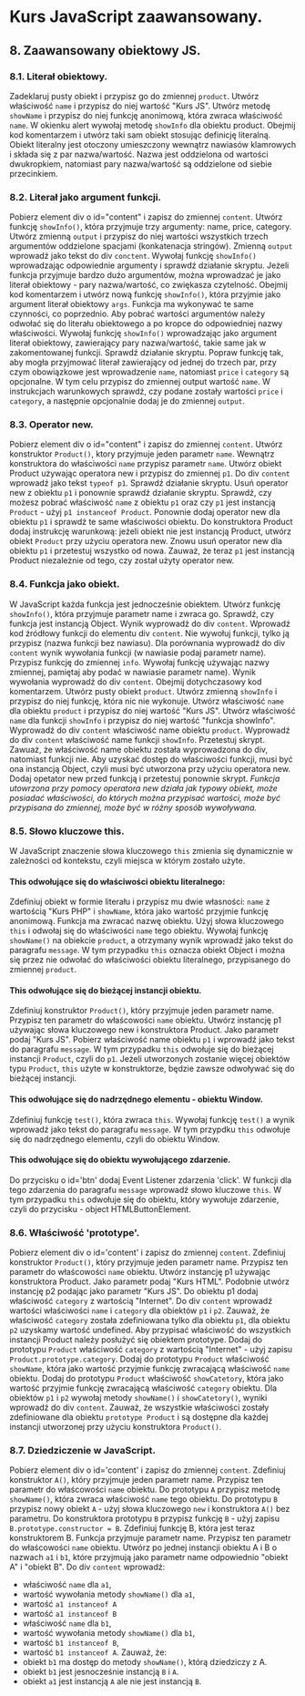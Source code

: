 # Kurs JavaScript zaawansowany.
## 8. Zaawansowany obiektowy JS.
### 8.1. Literał obiektowy.
Zadeklaruj pusty obiekt i przypisz go do zmiennej `product`.
Utwórz właściwość `name` i przypisz do niej wartość "Kurs JS".
Utwórz metodę `showName` i przypisz do niej funkcję anonimową, która zwraca właściwość `name`.
W okienku alert wywołaj metodę `showInfo` dla obiektu product.
Obejmij kod komentarzem i utwórz taki sam obiekt stosując definicję literalną. Obiekt literalny jest otoczony umieszczony wewnątrz nawiasów klamrowych i składa się z par nazwa/wartość. Nazwa jest oddzielona od wartości dwukropkiem, natomiast pary nazwa/wartość są oddzielone od siebie przecinkiem.

### 8.2. Literał jako argument funkcji.
Pobierz element div o id="content" i zapisz do zmiennej `content`.
Utwórz funkcję `showInfo()`, która przyjmuje trzy argumenty: name, price, category. Utwórz zmienną `output` i przypisz do niej wartości wszystkich trzech argumentów oddzielone spacjami (konkatenacja stringów). Zmienną `output` wprowadź jako tekst do div `conctent`.
Wywołaj funkcję `showInfo()` wprowadzając odpowiednie argumenty i sprawdź działanie skryptu.
Jeżeli funkcja przyjmuje bardzo dużo argumentów, można wprowadzać je jako literał obiektowy - pary nazwa/wartość, co zwiękasza czytelność.
Obejmij kod komentarzem i utwórz nową funkcję `showInfo()`, która przyjmie jako argument literał obiektowy `args`. Funkcja ma wykonywać te same czynności, co poprzednio.
Aby pobrać wartości argumentów należy odwołać się do literału obiektowego a po kropce do odpowiedniej nazwy właściwości.
Wywołaj funkcję `showInfo()` wprowadzając jako argument literał obiektowy, zawierający pary nazwa/wartość, takie same jak w zakomentowanej funkcji. Sprawdź działanie skryptu.
Popraw funkcję tak, aby mogła przyjmować literał zawierający od jednej do trzech par, przy czym obowiązkowe jest wprowadzenie `name`, natomiast `price` i `category` są opcjonalne. W tym celu przypisz do zmiennej output wartość `name`. W instrukcjach warunkowych sprawdź, czy podane zostały wartości `price` i `category`, a następnie opcjonalnie dodaj je do zmiennej `output`.

### 8.3. Operator new.
Pobierz element div o id="content" i zapisz do zmiennej `content`.
Utwórz konstruktor `Product()`, ktory przyjmuje jeden parametr `name`. Wewnątrz konstruktora do właściwości `name` przypisz parametr `name`.
Utwórz obiekt Product używając operatora new i przypisz do zmiennej `p1`.
Do div `content` wprowadź jako tekst `typeof p1`. Sprawdź działanie skryptu.
Usuń operator new z obiektu `p1` i ponownie sprawdź działanie skryptu.
Sprawdź, czy możesz pobrać właściwość `name` z obiektu `p1` oraz czy `p1` jest instancją `Product` - użyj `p1 instanceof Product`. Ponownie dodaj operator new dla obiektu `p1` i sprawdź te same właściwości obiektu.
Do konstruktora Product dodaj instrukcję warunkową: jeżeli obiekt nie jest instancją Product, utwórz obiekt `Product` przy użyciu operatora new.
Znowu usuń operator new dla obiektu `p1` i przetestuj wszystko od nowa. Zauważ, że teraz `p1` jest instancją Product niezależnie od tego, czy został użyty operator new.

### 8.4. Funkcja jako obiekt.
W JavaScript każda funkcja jest jednocześnie obiektem.
Utwórz funkcję `showInfo()`, która przyjmuje parametr name i zwraca go.
Sprawdź, czy funkcja jest instancją Object. Wynik wyprowadź do div `content`.
Wprowadź kod źródłowy funkcji do elementu div `content`. Nie wywołuj funkcji, tylko ją przypisz (nazwa funkcji bez nawiasu).
Dla porównania wyprowadź do div `content` wynik wywołania funkcji (w nawiasie podaj parametr name).
Przypisz funkcję do zmiennej `info`. Wywołaj funkcję używając nazwy zmiennej, pamiętaj aby podać w nawiasie parametr name). Wynik wywołania wyprowadź do div `content`.
Obejmij dotychczasowy kod komentarzem.
Utwórz pusty obiekt `product`.
Utwórz zmienną `showInfo` i przypisz do niej funkcję, która nic nie wykonuje.
Utwórz właściwość `name` dla obiektu `product` i przypisz do niej wartość "Kurs JS".
Utwórz właściwość `name` dla funkcji `showInfo` i przypisz do niej wartość "funkcja showInfo".
Wyprowadź do div `content` właściwość name obiektu `product`.
Wyprowadź do div `content` właściwość name funkcji `showInfo`.
Przetestuj skrypt.
Zawuaż, że właściwość name obiektu została wyprowadzona do div, natomiast funkcji nie. Aby uzyskać dostęp do właściwości funkcji, musi być ona instancją Object, czyli musi być utworzona przy użyciu operatora new.
Dodaj opetator new przed funkcją i przetestuj ponownie skrypt.
*Funkcja utowrzona przy pomocy operatora new działa jak typowy obiekt, może posiadać właściwości, do których można przypisać wartości, może być przypisana do zmiennej, może być w różny sposób wywoływana.*

### 8.5. Słowo kluczowe this.
W JavaScript znaczenie słowa kluczowego `this` zmienia się dynamicznie w zależności od kontekstu, czyli miejsca w którym zostało użyte.
#### This odwołujące się do właściwości obiektu literalnego:
Zdefiniuj obiekt w formie literału i przypisz mu dwie własności: `name` z wartością "Kurs PHP" i `showName`, która jako wartość przyjmie funkcję anonimową. Funkcja ma zwracać nazwę obiektu. Użyj słowa kluczowego `this` i odwołaj się do właściwości `name` tego obiektu.
Wywołaj funkcję `showName()` na obiekcie `product`, a otrzymany wynik wprowadź jako tekst do paragrafu `message`.
W tym przypadku `this` oznacza obiekt Object i można się przez nie odwołać do właściwości obiektu literalnego, przypisanego do zmiennej `product`.
#### This odwołujące się do bieżącej instancji obiektu.
Zdefiniuj konstruktor `Product()`, który przyjmuje jeden parametr name. Przypisz ten parametr do właścowości `name` obiektu.
Utwórz instancję p1 używając słowa kluczowego new i konstruktora Product. Jako parametr podaj "Kurs JS".
Pobierz właściwość name obiektu `p1` i wprowadź jako tekst do paragrafu `message`.
W tym przypadku `this` odwołuje się do bieżącej instancji `Product`, czyli do `p1`. Jeżeli utworzonych zostanie więcej obiektów typu `Product`, `this` użyte w konstruktorze, będzie zawsze odwoływać się do bieżącej instancji.
#### This odwołujące się do nadrzędnego elementu - obiektu Window.
Zdefiniuj funkcję `test()`, która zwraca `this`. Wywołaj funkcję `test()` a wynik wprowadź jako tekst do paragrafu `message`.
W tym przypdku `this` odwołuje się do nadrzędnego elementu, czyli do obiektu Window.
#### This odwołujące się do obiektu wywołującego zdarzenie.
Do przycisku o id='btn' dodaj Event Listener zdarzenia 'click'. W funkcji dla tego zdarzenia do paragrafu `message` wprowadź słowo kluczowe `this`.
W tym przypadku `this` odwołuje się do obiektu, który wywołuje zdarzenie, czyli do przycisku - object HTMLButtonElement.

### 8.6. Właściwość 'prototype'.
Pobierz element div o id='content' i zapisz do zmiennej `content`.
Zdefiniuj konstruktor `Product()`, który przyjmuje jeden parametr name. Przypisz ten parametr do właścowości `name` obiektu.
Utwórz instancję p1 używając konstruktora Product. Jako parametr podaj "Kurs HTML". Podobnie utwórz instancję p2 podając jako parametr "Kurs JS".
Do obiektu p1 dodaj właściwość `category` z wartością "Internet".
Do div `content` wprowadź wartości właściwości `name` i `category` dla obiektów `p1` i `p2`.
Zauważ, że właściwość `category` została zdefiniowana tylko dla obiektu `p1`, dla obiektu `p2` uzyskamy wartość undefined.
Aby przypisać właściwość do wszystkich instancji Product należy posłużyć się obiektem prototype.
Dodaj do prototypu `Product` właściwość `category` z wartością "Internet" - użyj zapisu `Product.prototype.category`.
Dodaj do prototypu `Product` właściwość `showName`, która jako wartość przyjmie funkcję zwracającą właściwość `name` obiektu.
Dodaj do prototypu `Product` właściwość `showCatetory`, która jako wartość przyjmie funkcję zwracającą właściwość `category` obiektu.
Dla obiektów `p1` i `p2` wywołaj metody `showName()` i `showCatetory()`, wyniki wprowadź do div `content`.
Zauważ, że wszystkie właściwości zostały zdefiniowane dla obiektu `prototype Product` i są dostępne dla każdej instancji utworzonej przy użyciu konstruktora `Product()`.

### 8.7. Dziedziczenie w JavaScript.
Pobierz element div o id='content' i zapisz do zmiennej `content`.
Zdefiniuj konstruktor `A()`, który przyjmuje jeden parametr name. Przypisz ten parametr do właścowości `name` obiektu.
Do prototypu `A` przypisz metodę `showName()`, która zwraca właściwość `name` tego obiektu.
Do prototypu `B` przypisz nowy obiekt `A` - użyj słowa kluczowego `new` i konstruktora `A()` bez parametru.
Do konstruktora prototypu `B` przypisz funkcję `B` - użyj zapisu `B.prototype.constructor = B`.
Zdefiniuj funkcję B, która jest teraz konstruktorem B. Funkcja przyjmuje parametr name. Przypisz ten parametr do właścowości `name` obiektu.
Utwórz po jednej instancji obiektu A i B o nazwach `a1` i `b1`, które przyjmują jako parametr name odpowiednio "obiekt A" i "obiekt B".
Do div `content` wprowadź:
* właściwość `name` dla `a1`,
* wartość wywołania metody `showName()` dla `a1`,
* wartość `a1 instanceof A`
* wartość `a1 instanceof B`
* właściwość `name` dla `b1`,
* wartość wywołania metody `showName()` dla `b1`,
* wartość `b1 instanceof B`,
* wartość `b1 instanceof A`.
Zauważ, że:
* obiekt `b1` ma dostęp do metody `showName()`, którą dziedziczy z A.
* obiekt `b1` jest jesnocześnie instancją `B` i `A`.
* obiekt `a1` jest instancją `A` ale nie jest instancją `B`.
